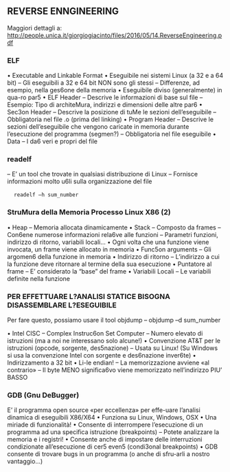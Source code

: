 ## REVERSE ENNGINEERING

Maggiori dettagli a: http://people.unica.it/giorgiogiacinto/files/2016/05/14.ReverseEngineering.pdf

### ELF
•  Executable and Linkable Format
•  Eseguibile nei sistemi Linux (a 32 e a 64 bit)
–  Gli eseguibili a 32 e 64 bit NON sono gli stessi
–  Differenze, ad esempio, nella ges6one della memoria
•  Eseguibile diviso (generalmente) in qua-ro par5
•  ELF Header
–  Descrive le informazioni di base sul file
–  Esempio: Tipo di architeMura, indirizzi e dimensioni delle altre par6
•  Sec3on Header
–  Descrive la posizione di tuMe le sezioni dell’eseguibile
–  Obbligatoria nel file .o (prima del linking)
•  Program Header
–  Descrive le sezioni dell’eseguibile che vengono caricate in memoria durante l’esecuzione del programma (segmen?)
–  Obbligatoria nel file eseguibile
•  Data
–  I da6 veri e propri del file

### readelf
–  E’ un tool che trovate in qualsiasi distribuzione di Linux
–  Fornisce informazioni molto u6li sulla organizzazione del file

<PRE> <CODE> readelf –h sum_number </CODE>  </PRE>

 ### StruMura della Memoria Processo Linux X86 (2)
•  Heap
–  Memoria allocata dinamicamente
•  Stack
–  Composto da frames
–  Con6ene numerose informazioni rela6ve alle funzioni
–  Parametri funzioni, indirizzo di ritorno, variabili locali...
•  Ogni volta che una funzione viene invocata, un frame viene allocato in memoria
•  Func5on arguments
–  Gli argomen6 della funzione in memoria
•  Indirizzo di ritorno
–  L’indirizzo a cui la funzione deve ritornare al termine della sua esecuzione
•  Puntatore al frame
–  E’ considerato la “base” del frame
•  Variabili Locali
–  Le variabili definite nella funzione

### PER EFFETTUARE L?ANALISI STATICE BISOGNA DISASSEMBLARE L?ESEGUIBILE

Per fare questo, possiamo usare il tool objdump
–  objdump –d sum_number

•  Intel CISC
–  Complex Instruc6on Set Computer
–  Numero elevato di istruzioni (ma a noi ne interessano solo alcune!)
•  Convenzione AT&T per le istruzioni (opcode, sorgente, des5nazione)
–  Usata su Linux! (Su Windows si usa la convenzione Intel con sorgente e des6nazione
inver6te)
•  Indirizzamento a 32 bit
•  Li-le endian!
–  La memorizzazione avviene «al contrario»
–  Il byte MENO significa6vo viene memorizzato nell’indirizzo PIU’ BASSO

### GDB  (Gnu DeBugger)

E’ il programma open source «per eccellenza» per effe-uare l’analisi
dinamica di eseguibili X86/X64
•  Funziona su Linux, Windows, OSX
•  Una miriade di funzionalità!
•  Consente di interrompere l’esecuzione di un programma ad una specifica istruzione (breakpoints)
–  Potete analizzare la memoria e i registri!
•  Consente anche di impostare delle interruzioni condizionate
all’esecuzione di cer5 even5 (condi3onal breakpoints)
•  GDB consente di trovare bugs in un programma (o anche di sfru-arli a nostro vantaggio...)

